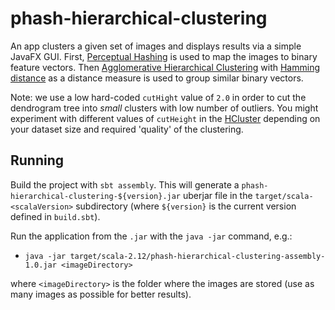 # phash-hierarchical-clustering

An app clusters a given set of images and displays results via a simple JavaFX GUI.
First, [Perceptual Hashing](http://www.phash.org/) is used to map the images to binary feature vectors. Then 
[Agglomerative Hierarchical Clustering](https://en.wikipedia.org/wiki/Hierarchical_clustering) with 
[Hamming distance](https://en.wikipedia.org/wiki/Hamming_distance) as a distance measure is used to group similar
binary vectors.

Note: we use a low hard-coded `cutHight` value of `2.0` in order to cut the dendrogram tree into *small* clusters with 
low number of outliers. You might experiment with different values of `cutHeight` in the 
[HCluster](https://github.com/wolny/phash-hierarchical-clustering/blob/master/src/main/scala/com/brandwatch/HCluster.scala)
depending on your dataset size and required 'quality' of the clustering.

## Running

Build the project with `sbt assembly`. This will generate a `phash-hierarchical-clustering-${version}.jar` uberjar 
file in the `target/scala-<scalaVersion>` subdirectory (where `${version}` is the current version defined in `build.sbt`).

Run the application from the `.jar` with the `java -jar` command, e.g.:
- `java -jar target/scala-2.12/phash-hierarchical-clustering-assembly-1.0.jar <imageDirectory>`

where `<imageDirectory>` is the folder where the images are stored (use as many images as possible for better results).

